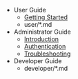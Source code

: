 - User Guide
    - [Getting Started](user/getting-started.md)
    - user/*.md
- Administrator Guide
    - [Introduction](admin/intro.md)
    - [Authentication](admin/authentication.md)
    - [Troubleshooting](admin/troubleshooting.md)
- Developer Guide
    - developer/*.md
